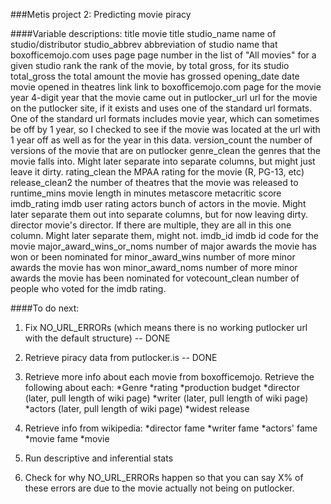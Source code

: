 ###Metis project 2: Predicting movie piracy

####Variable descriptions:
title               movie title
studio_name         name of studio/distributor
studio_abbrev       abbreviation of studio name that boxofficemojo.com uses
page                page number in the list of "All movies" for a given studio
rank                the rank of the movie, by total gross, for its studio
total_gross         the total amount the movie has grossed
opening_date        date movie opened in theatres
link                link to boxofficemojo.com page for the movie
year                4-digit year that the movie came out in
putlocker_url       url for the movie on the putlocker site, if it exists and
                    uses one of the standard url formats. One of the standard
                    url formats includes movie year, which can sometimes be off
                    by 1 year, so I checked to see if the movie was located at
                    the url with 1 year off as well as for the year in this 
                    data.
version_count       the number of versions of the movie that are on putlocker
genre_clean         the genres that the movie falls into. Might later separate
                    into separate columns, but might just leave it dirty.
rating_clean        the MPAA rating for the movie (R, PG-13, etc)
release_clean2      the number of theatres that the movie was released to
runtime_mins        movie length in minutes
metascore           metacritic score
imdb_rating         imdb user rating
actors              bunch of actors in the movie. Might later separate them
                    out into separate columns, but for now leaving dirty.
director            movie's director. If there are multiple, they are all in
                    this one column. Might later separate them, might not.
imdb_id             imdb id code for the movie
major_award_wins_or_noms    number of major awards the movie has won or been
                            nominated for
minor_award_wins    number of more minor awards the movie has won
minor_award_noms    number of more minor awards the movie has been nominated
                    for
votecount_clean     number of people who voted for the imdb rating.



####To do next:

1. Fix NO_URL_ERRORs (which means there is no working putlocker url with the default structure) -- DONE

2. Retrieve piracy data from putlocker.is -- DONE

3. Retrieve more info about each movie from boxofficemojo. Retrieve the following about each:
 *Genre
 *rating
 *production budget
 *director (later, pull length of wiki page)
 *writer (later, pull length of wiki page)
 *actors (later, pull length of wiki page)
 *widest release

4. Retrieve info from wikipedia:
 *director fame
 *writer fame
 *actors' fame
 *movie fame
 *movie 

5. Run descriptive and inferential stats

6. Check for why NO_URL_ERRORs happen so that you can say X% of these errors are due to the movie actually not being on putlocker.
